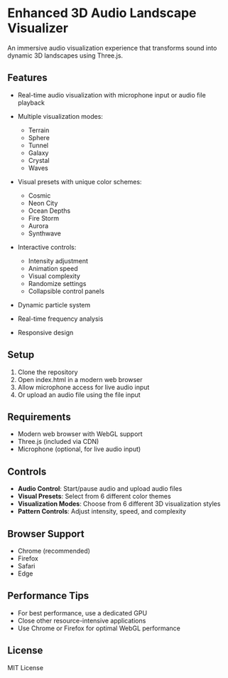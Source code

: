 # Enhanced 3D Audio Landscape Visualizer

An immersive audio visualization experience that transforms sound into dynamic 3D landscapes using Three.js.

## Features

- Real-time audio visualization with microphone input or audio file playback
- Multiple visualization modes:
  - Terrain
  - Sphere
  - Tunnel
  - Galaxy
  - Crystal
  - Waves

- Visual presets with unique color schemes:
  - Cosmic
  - Neon City
  - Ocean Depths
  - Fire Storm
  - Aurora
  - Synthwave

- Interactive controls:
  - Intensity adjustment
  - Animation speed
  - Visual complexity
  - Randomize settings
  - Collapsible control panels

- Dynamic particle system
- Real-time frequency analysis
- Responsive design

## Setup

1. Clone the repository
2. Open index.html in a modern web browser
3. Allow microphone access for live audio input
4. Or upload an audio file using the file input

## Requirements

- Modern web browser with WebGL support
- Three.js (included via CDN)
- Microphone (optional, for live audio input)

## Controls

- **Audio Control**: Start/pause audio and upload audio files
- **Visual Presets**: Select from 6 different color themes
- **Visualization Modes**: Choose from 6 different 3D visualization styles
- **Pattern Controls**: Adjust intensity, speed, and complexity

## Browser Support

- Chrome (recommended)
- Firefox
- Safari
- Edge

## Performance Tips

- For best performance, use a dedicated GPU
- Close other resource-intensive applications
- Use Chrome or Firefox for optimal WebGL performance

## License

MIT License
